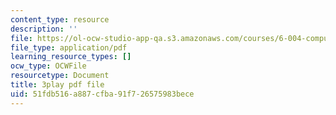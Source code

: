 ```yaml
---
content_type: resource
description: ''
file: https://ol-ocw-studio-app-qa.s3.amazonaws.com/courses/6-004-computation-structures-spring-2017/51fdb516a887cfba91f726575983bece_iQR_6f5Jdns.pdf
file_type: application/pdf
learning_resource_types: []
ocw_type: OCWFile
resourcetype: Document
title: 3play pdf file
uid: 51fdb516-a887-cfba-91f7-26575983bece
---
```

